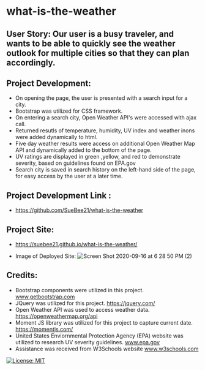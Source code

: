 # what-is-the-weather

## User Story:  Our user is a busy traveler, and wants to be able to quickly see the weather outlook for multiple cities so that they can plan accordingly.

## Project Development: 
*  On opening the page, the user is presented with a search input for a city.
*  Bootstrap was utilized for CSS framework.
* On entering a search city, Open Weather API's were accessed with ajax call.  
* Returned resutls of temperature, humidity, UV index and weather inons were added dynamically to html. 
* Five day weather results were access on additional Open Weather Map API and dynamically added to the bottom of the page.
* UV ratings are displayed in green ,yellow, and red to demonstrate severity, based on guidelines found on EPA.gov
* Search city is saved in search history on the left-hand side of the page, for easy access by the user at a later time. 

## Project Development Link :
* https://github.com/SueBee21/what-is-the-weather

## Project Site:
* https://suebee21.github.io/what-is-the-weather/

* Image of Deployed Site:
![Screen Shot 2020-09-16 at 6 28 50 PM (2)](https://user-images.githubusercontent.com/68358265/93399008-a784fb80-f84a-11ea-958d-48e76bfae756.png)


## Credits: 
* Bootstrap components were utilized in this project.  www.getbootstrap.com  
* JQuery was utilized for this project.  https://jquery.com/
* Open Weather API was used to access weather data. https://openweathermap.org/api
* Moment JS library was utilized for this project to capture current date. https://momentjs.com/ 
* United States Enviornmental Protection Agency (EPA) website was utilized to research UV severity guidelines. www.epa.gov
* Assistance was received from W3Schools website www.w3schools.com   


[![License: MIT](https://img.shields.io/badge/License-MIT-yellow.svg)](./assets.license.txt)
